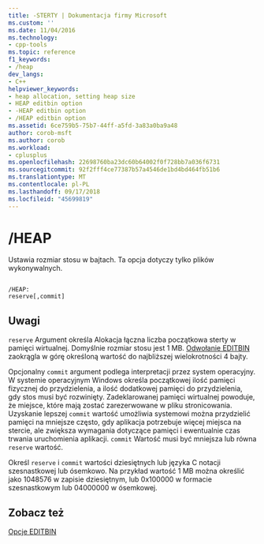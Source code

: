 ```yaml
---
title: -STERTY | Dokumentacja firmy Microsoft
ms.custom: ''
ms.date: 11/04/2016
ms.technology:
- cpp-tools
ms.topic: reference
f1_keywords:
- /heap
dev_langs:
- C++
helpviewer_keywords:
- heap allocation, setting heap size
- HEAP editbin option
- -HEAP editbin option
- /HEAP editbin option
ms.assetid: 6ce759b5-75b7-44ff-a5fd-3a83a0ba9a48
author: corob-msft
ms.author: corob
ms.workload:
- cplusplus
ms.openlocfilehash: 22698760ba23dc60b64002f0f728bb7a036f6731
ms.sourcegitcommit: 92f2fff4ce77387b57a4546de1bd4bd464fb51b6
ms.translationtype: MT
ms.contentlocale: pl-PL
ms.lasthandoff: 09/17/2018
ms.locfileid: "45699819"
---
```

# <a name="heap"></a>/HEAP

Ustawia rozmiar stosu w bajtach. Ta opcja dotyczy tylko plików wykonywalnych.

```

/HEAP:
reserve[,commit]
```

## <a name="remarks"></a>Uwagi

`reserve` Argument określa Alokacja łączna liczba początkowa sterty w pamięci wirtualnej. Domyślnie rozmiar stosu jest 1 MB. [Odwołanie EDITBIN](../../build/reference/editbin-reference.md) zaokrągla w górę określoną wartość do najbliższej wielokrotności 4 bajty.

Opcjonalny `commit` argument podlega interpretacji przez system operacyjny. W systemie operacyjnym Windows określa początkowej ilość pamięci fizycznej do przydzielenia, a ilość dodatkowej pamięci do przydzielenia, gdy stos musi być rozwinięty. Zadeklarowanej pamięci wirtualnej powoduje, że miejsce, które mają zostać zarezerwowane w pliku stronicowania. Uzyskanie lepszej `commit` wartość umożliwia systemowi można przydzielić pamięci na mniejsze często, gdy aplikacja potrzebuje więcej miejsca na stercie, ale zwiększa wymagania dotyczące pamięci i ewentualnie czas trwania uruchomienia aplikacji. `commit` Wartość musi być mniejsza lub równa `reserve` wartość.

Określ `reserve` i `commit` wartości dziesiętnych lub języka C notacji szesnastkowej lub ósemkowo. Na przykład wartość 1 MB można określić jako 1048576 w zapisie dziesiętnym, lub 0x100000 w formacie szesnastkowym lub 04000000 w ósemkowej.

## <a name="see-also"></a>Zobacz też

[Opcje EDITBIN](../../build/reference/editbin-options.md)